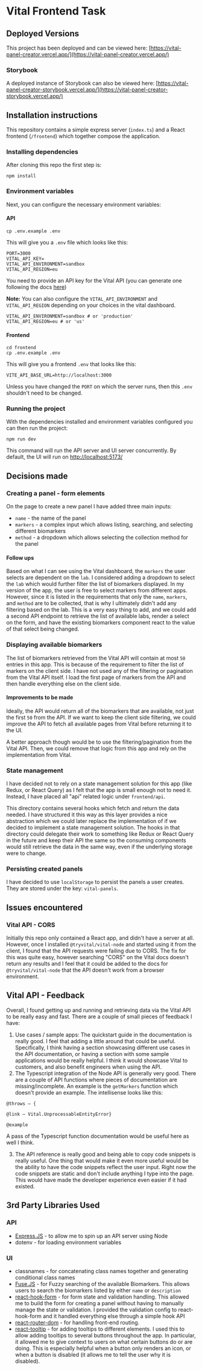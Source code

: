 # Vital Frontend Task

## Deployed Versions

This project has been deployed and can be viewed here: [https://vital-panel-creator.vercel.app/](https://vital-panel-creator.vercel.app/)

### Storybook

A deployed instance of Storybook can also be viewed here: [https://vital-panel-creator-storybook.vercel.app/](https://vital-panel-creator-storybook.vercel.app/)

## Installation instructions

This repository contains a simple express server (`index.ts`) and a React frontend (`/frontend`) which together compose the application.

### Installing dependencies

After cloning this repo the first step is:

```
npm install
```

### Environment variables

Next, you can configure the necessary environment variables:

#### API

```
cp .env.example .env
```

This will give you a `.env` file which looks like this:

```
PORT=3000
VITAL_API_KEY=
VITAL_API_ENVIRONMENT=sandbox
VITAL_API_REGION=eu
```

You need to provide an API key for the Vital API (you can generate one following the docs [here](https://docs.tryvital.io/home/quickstart#1-api-keys))

**Note:** You can also configure the `VITAL_API_ENVIRONMENT` and `VITAL_API_REGION` depending on your choices in the vital dashboard.

```
VITAL_API_ENVIRONMENT=sandbox # or 'production'
VITAL_API_REGION=eu # or 'us'
```

#### Frontend

```
cd frontend
cp .env.example .env
```

This will give you a frontend `.env` that looks like this:

```
VITE_API_BASE_URL=http://localhost:3000
```

Unless you have changed the `PORT` on which the server runs, then this `.env` shouldn't need to be changed.

### Running the project

With the dependencies installed and environment variables configured you can then run the project:

```
npm run dev
```

This command will run the API server and UI server concurrently. By default, the UI will run on [http://localhost:5173/](http://localhost:5173/)

## Decisions made

### Creating a panel - form elements

On the page to create a new panel I have added three main inputs:

- `name` - the name of the panel
- `markers` - a complex input which allows listing, searching, and selecting different biomarkers
- `method` - a dropdown which allows selecting the collection method for the panel

#### Follow ups

Based on what I can see using the Vital dashboard, the `markers` the user selects are dependent on the `lab`. I considered adding a dropdown to select the `lab` which would further filter the list of biomarkers displayed.
In my version of the app, the user is free to select markers from different apps. However, since it is listed in the requirements that only the `name`, `markers`, and `method` are to be collected, that is why I ultimately didn't add any filtering based on the lab.
This is a very easy thing to add, and we could add a second API endpoint to retrieve the list of available labs, render a select on the form, and have the existing biomarkers component react to the value of that select being changed.

### Displaying available biomarkers

The list of biomarkers retrieved from the Vital API will contain at most `50` entries in this app. This is because of the requirement to filter the list of markers on the client side. I have not used any of the filtering or pagination from the Vital API itself. I load the first page of markers from the API and then handle everything else on the client side.

#### Improvements to be made

Ideally, the API would return all of the biomarkers that are available, not just the first `50` from the API. If we want to keep the client side filtering, we could improve the API to fetch all available pages from Vital before returning it to the UI.

A better approach though would be to use the filtering/pagination from the Vital API. Then, we could remove that logic from this app and rely on the implementation from Vital.

### State management

I have decided not to rely on a state management solution for this app (like Redux, or React Query) as I felt that the app is small enough not to need it. Instead, I have placed all "api" related logic under `frontend/api`.

This directory contains several hooks which fetch and return the data needed. I have structured it this way as this layer provides a nice abstraction which we could later replace the implementation of if we decided to implement a state management solution. The hooks in that directory could delegate their work to something like Redux or React Query in the future and keep their API the same so the consuming components would still retrieve the data in the same way, even if the underlying storage were to change.

### Persisting created panels

I have decided to use `localStorage` to persist the panels a user creates. They are stored under the key: `vital-panels`.

## Issues encountered

### Vital API - CORS

Initially this repo only contained a React app, and didn't have a server at all. However, once I installed `@tryvital/vital-node` and started using it from the client, I found that the API requests were failing due to CORS.
The fix for this was quite easy, however searching "CORS" on the Vital docs doesn't return any results and I feel that it could be added to the docs for `@tryvital/vital-node` that the API doesn't work from a browser environment.

## Vital API - Feedback

Overall, I found getting up and running and retrieving data via the Vital API to be really easy and fast. There are a couple of small pieces of feedback I have:

1. Use cases / sample apps: The quickstart guide in the documentation is really good. I feel that adding a little around that could be useful. Specifically, I think having a section showcasing different use cases in the API documentation, or having a section with some sample applications would be really helpful. I think it would showcase Vital to customers, and also benefit engineers when using the API.
2. The Typescript integration of the Node API is generally very good. There are a couple of API functions where pieces of documentation are missing/incomplete. An example is the `getMarkers` function which doesn't provide an example. The intellisense looks like this:

```
@throws — {

@link — Vital.UnprocessableEntityError}

@example
```

A pass of the Typescript function documentation would be useful here as well I think.

3. The API reference is really good and being able to copy code snippets is really useful. One thing that would make it even more useful would be the ability to have the code snippets reflect the user input. Right now the code snippets are static and don't include anything I type into the page. This would have made the developer experience even easier if it had existed.

## 3rd Party Libraries Used

### API

- [Express.JS](https://expressjs.com/) - to allow me to spin up an API server using Node
- dotenv - for loading environment variables

### UI

- classnames - for concatenating class names together and generating conditional class names
- [Fuse.JS](https://www.fusejs.io/) - for Fuzzy searching of the available Biomarkers. This allows users to search the biomarkers listed by either `name` or `description`
- [react-hook-form](https://react-hook-form.com/) - for form state and validation handling. This allowed me to build the form for creating a panel without having to manually manage the state or validation. I provided the validation config to react-hook-form and it handled everything else through a simple hook API
- [react-router-dom](https://reactrouter.com/en/main) - for handling front-end routing.
- [react-tooltip](https://www.npmjs.com/package/react-tooltip) - for adding tooltips to different elements. I used this to allow adding tooltips to several buttons throughout the app. In particular, it allowed me to give context to users on what certain buttons do or are doing. This is especially helpful when a button only renders an icon, or when a button is disabled (it allows me to tell the user why it is disabled).
